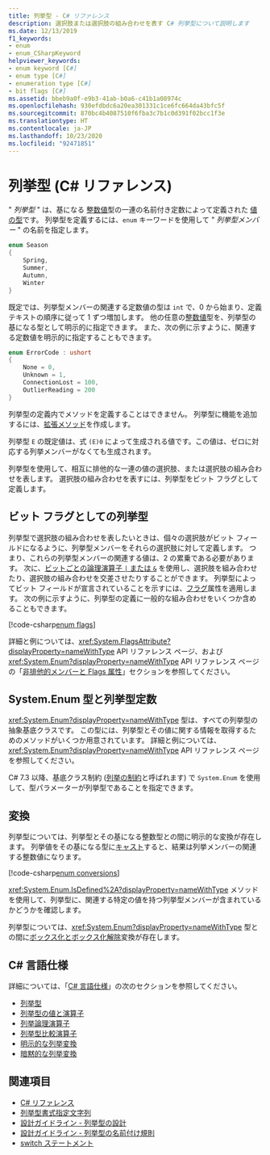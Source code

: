 ```yaml
---
title: 列挙型 - C# リファレンス
description: 選択肢または選択肢の組み合わせを表す C# 列挙型について説明します
ms.date: 12/13/2019
f1_keywords:
- enum
- enum_CSharpKeyword
helpviewer_keywords:
- enum keyword [C#]
- enum type [C#]
- enumeration type [C#]
- bit flags [C#]
ms.assetid: bbeb9a0f-e9b3-41ab-b0a6-c41b1a08974c
ms.openlocfilehash: 930efdbdc6a20ea301331c1ce6fc664da43bfc5f
ms.sourcegitcommit: 870bc4b4087510f6fba3c7b1c0d391f02bcc1f3e
ms.translationtype: HT
ms.contentlocale: ja-JP
ms.lasthandoff: 10/23/2020
ms.locfileid: "92471851"
---
```

# <a name="enumeration-types-c-reference"></a>列挙型 (C# リファレンス)

" *列挙型* " は、基になる [整数値](integral-numeric-types.md)型の一連の名前付き定数によって定義された [値の型](value-types.md)です。 列挙型を定義するには、`enum` キーワードを使用して " *列挙型メンバー* " の名前を指定します。

```csharp
enum Season
{
    Spring,
    Summer,
    Autumn,
    Winter
}
```

既定では、列挙型メンバーの関連する定数値の型は `int` で、0 から始まり、定義テキストの順序に従って 1 ずつ増加します。 他の任意の[整数値](integral-numeric-types.md)型を、列挙型の基になる型として明示的に指定できます。 また、次の例に示すように、関連する定数値を明示的に指定することもできます。

```csharp
enum ErrorCode : ushort
{
    None = 0,
    Unknown = 1,
    ConnectionLost = 100,
    OutlierReading = 200
}
```

列挙型の定義内でメソッドを定義することはできません。 列挙型に機能を追加するには、[拡張メソッド](../../programming-guide/classes-and-structs/extension-methods.md)を作成します。

列挙型 `E` の既定値は、式 `(E)0` によって生成される値です。この値は、ゼロに対応する列挙メンバーがなくても生成されます。

列挙型を使用して、相互に排他的な一連の値の選択肢、または選択肢の組み合わせを表します。 選択肢の組み合わせを表すには、列挙型をビット フラグとして定義します。

## <a name="enumeration-types-as-bit-flags"></a>ビット フラグとしての列挙型

列挙型で選択肢の組み合わせを表したいときは、個々の選択肢がビット フィールドになるように、列挙型メンバーをそれらの選択肢に対して定義します。 つまり、これらの列挙型メンバーの関連する値は、2 の累乗である必要があります。 次に、[ビットごとの論理演算子 `|` または `&`](../operators/bitwise-and-shift-operators.md#enumeration-logical-operators) を使用し、選択肢を組み合わせたり、選択肢の組み合わせを交差させたりすることができます。 列挙型によってビット フィールドが宣言されていることを示すには、[フラグ](xref:System.FlagsAttribute)属性を適用します。 次の例に示すように、列挙型の定義に一般的な組み合わせをいくつか含めることもできます。

[!code-csharp[enum flags](snippets/shared/EnumType.cs#Flags)]

詳細と例については、<xref:System.FlagsAttribute?displayProperty=nameWithType> API リファレンス ページ、および <xref:System.Enum?displayProperty=nameWithType> API リファレンス ページの「[非排他的メンバーと Flags 属性](/dotnet/api/system.enum#non-exclusive-members-and-the-flags-attribute)」セクションを参照してください。

## <a name="the-systemenum-type-and-enum-constraint"></a>System.Enum 型と列挙型定数

<xref:System.Enum?displayProperty=nameWithType> 型は、すべての列挙型の抽象基底クラスです。 この型には、列挙型とその値に関する情報を取得するためのメソッドがいくつか用意されています。 詳細と例については、<xref:System.Enum?displayProperty=nameWithType> API リファレンス ページを参照してください。

C# 7.3 以降、基底クラス制約 ([列挙の制約](../../programming-guide/generics/constraints-on-type-parameters.md#enum-constraints)と呼ばれます) で `System.Enum` を使用して、型パラメーターが列挙型であることを指定できます。

## <a name="conversions"></a>変換

列挙型については、列挙型とその基になる整数型との間に明示的な変換が存在します。 列挙値をその基になる型に[キャスト](../operators/type-testing-and-cast.md#cast-expression)すると、結果は列挙メンバーの関連する整数値になります。

[!code-csharp[enum conversions](snippets/shared/EnumType.cs#Conversions)]

<xref:System.Enum.IsDefined%2A?displayProperty=nameWithType> メソッドを使用して、列挙型に、関連する特定の値を持つ列挙型メンバーが含まれているかどうかを確認します。

列挙型については、<xref:System.Enum?displayProperty=nameWithType> 型との間に[ボックス化とボックス化解除](../../programming-guide/types/boxing-and-unboxing.md)変換が存在します。

## <a name="c-language-specification"></a>C# 言語仕様

詳細については、「[C# 言語仕様](~/_csharplang/spec/introduction.md)」の次のセクションを参照してください。

- [列挙型](~/_csharplang/spec/enums.md)
- [列挙型の値と演算子](~/_csharplang/spec/enums.md#enum-values-and-operations)
- [列挙論理演算子](~/_csharplang/spec/expressions.md#enumeration-logical-operators)
- [列挙型比較演算子](~/_csharplang/spec/expressions.md#enumeration-comparison-operators)
- [明示的な列挙変換](~/_csharplang/spec/conversions.md#explicit-enumeration-conversions)
- [暗黙的な列挙変換](~/_csharplang/spec/conversions.md#implicit-enumeration-conversions)

## <a name="see-also"></a>関連項目

- [C# リファレンス](../index.md)
- [列挙型書式指定文字列](../../../standard/base-types/enumeration-format-strings.md)
- [設計ガイドライン - 列挙型の設計](../../../standard/design-guidelines/enum.md)
- [設計ガイドライン - 列挙型の名前付け規則](../../../standard/design-guidelines/names-of-classes-structs-and-interfaces.md#naming-enumerations)
- [switch ステートメント](../keywords/switch.md)
